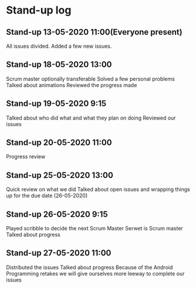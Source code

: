 # Stand-up log

## Stand-up 13-05-2020 11:00(Everyone present)
All issues divided.
Added a few new issues.

## Stand-up 18-05-2020 13:00
Scrum master optionally transferable
Solved a few personal problems
Talked about animations
Reviewed the progress made

## Stand-up 19-05-2020 9:15
Talked about who did what and what they plan on doing
Reviewed our issues

## Stand-up 20-05-2020 11:00
Progress review

## Stand-up 25-05-2020 13:00
Quick review on what we did
Talked about open issues and wrapping things up for the due date (26-05-2020)

## Stand-up 26-05-2020 9:15
Played scribble to decide the next Scrum Master
Serwet is Scrum master
Talked about progress

## Stand-up 27-05-2020 11:00
Distributed the issues
Talked about progress
Because of the Android Programming retakes we will give ourselves more leeway to complete our issues


